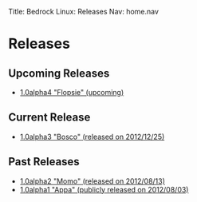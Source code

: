 Title: Bedrock Linux: Releases
Nav:   home.nav

Releases
========

Upcoming Releases
-----------------

- [1.0alpha4 "Flopsie" (upcoming)](1.0alpha4/)

Current Release
---------------

- [1.0alpha3 "Bosco" (released on 2012/12/25)](1.0alpha3/)

Past Releases
-------------

- [1.0alpha2 "Momo" (released on 2012/08/13)](1.0alpha2/)
- [1.0alpha1 "Appa" (publicly released on 2012/08/03)](1.0alpha1/)
